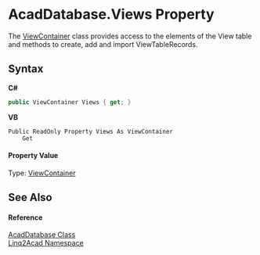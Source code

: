 # AcadDatabase.Views Property 
 

The <a href="T_Linq2Acad_ViewContainer.md">ViewContainer</a> class provides access to the elements of the View table and methods to create, add and import ViewTableRecords.

## Syntax

**C#**<br />
``` C#
public ViewContainer Views { get; }
```

**VB**<br />
``` VB
Public ReadOnly Property Views As ViewContainer
	Get
```


#### Property Value
Type: <a href="T_Linq2Acad_ViewContainer.md">ViewContainer</a>

## See Also


#### Reference
<a href="T_Linq2Acad_AcadDatabase.md">AcadDatabase Class</a><br /><a href="N_Linq2Acad.md">Linq2Acad Namespace</a><br />
